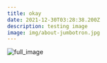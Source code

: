 ```yaml
---
title: okay
date: 2021-12-30T03:28:38.200Z
description: testing image
image: img/about-jumbotron.jpg
---
```

![full_image](img/about-jumbotron.jpg "full_image")